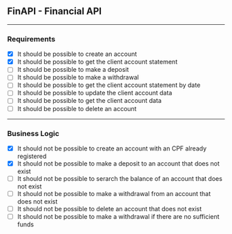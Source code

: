 ## FinAPI - Financial API

---

### Requirements

- [x] It should be possible to create an account
- [x] It should be possible to get the client account statement
- [ ] It should be possible to make a deposit
- [ ] It should be possible to make a withdrawal
- [ ] It should be possible to get the client account statement by date
- [ ] It should be possible to update the client account data
- [ ] It should be possible to get the client account data
- [ ] It should be possible to delete an account

---

### Business Logic

- [x] It should not be possible to create an account with an CPF already registered
- [x] It should not be possible to make a deposit to an account that does not exist
- [ ] It should not be possible to serarch the balance of an account that does not exist
- [ ] It should not be possible to make a withdrawal from an account that does not exist
- [ ] It should not be possible to delete an account that does not exist
- [ ] It should not be possible to make a withdrawal if there are no sufficient funds